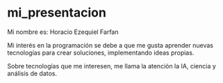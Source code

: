 # mi_presentacion

Mi nombre es: Horacio Ezequiel Farfan

Mi interés en la programación se debe a que me gusta aprender nuevas tecnologías para crear soluciones, implementando ideas propias.

Sobre tecnologías que me interesen, me llama la atención la IA, ciencia y análisis de datos.
